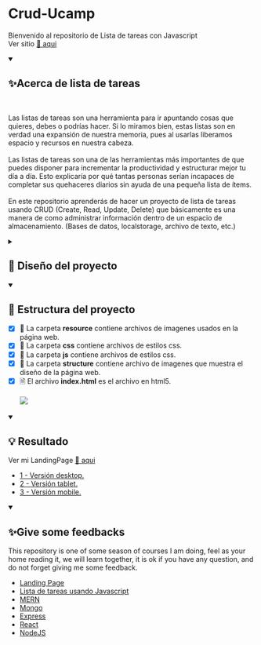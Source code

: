 # Crud-Ucamp
Bienvenido al repositorio de Lista de tareas con Javascript
<br>
Ver sitio <a href="#">🔗 aqui</a>

<details open="">
  <summary><h2>✨Acerca de lista de tareas</h2></summary>
  <br>
<p dir="auto">
    Las listas de tareas son una herramienta para ir apuntando cosas que quieres, debes o podrías hacer. Si lo miramos bien, estas listas son en verdad una expansión de nuestra memoria, pues al usarlas liberamos espacio y recursos en nuestra cabeza.
    <br><br>
    Las listas de tareas son una de las herramientas más importantes de que puedes disponer para incrementar la productividad y estructurar mejor tu día a día. Esto explicaría por qué tantas personas serían incapaces de completar sus quehaceres diarios sin ayuda de una pequeña lista de ítems.
    <br><br>
    En este repositorio aprenderás de hacer un proyecto de lista de tareas usando CRUD (Create, Read, Update, Delete) que básicamente es una manera de como administrar información dentro de un espacio de almacenamiento. (Bases de datos, localstorage, archivo de texto, etc.)
</p>
</details>


<details close="">
  <summary><h2>📁 Diseño del proyecto</h2></summary>
  <br>
<p dir="auto"> 
    <img src="#" />
</p>
</details>

<details open="">
  <summary><h2>🚀 Estructura del proyecto</h2></summary>
<p dir="auto"> 

- [x] 📁 La carpeta <b>resource</b> contiene archivos de imagenes usados en la página web.
  <br>
- [x] 📁 La carpeta <b>css</b> contiene archivos de estilos css.
  <br>
- [x] 📁 La carpeta <b>js</b> contiene archivos de estilos css.
  <br>
- [x] 📁 La carpeta <b>structure</b> contiene archivo de imagenes que muestra el diseño de la página web.
  <br>
- [x] 🗎  El archivo <b>index.html</b> es el archivo en html5.
  <br><br>
  <img src="#" />
            
</p>
</details>

<details open="">
  <summary><h2>💡 Resultado</h2></summary>
<p dir="auto"> 
  Ver mi LandingPage <a href="#">🔗 aqui</a>
  <br>
  <ul>
    <li><a href="#">1 - Versión desktop.</a></li>
    <li><a href="#">2 - Versión tablet.</a></li>
    <li><a href="#">3 - Versión mobile.</a></li>
  </ul>        
</p>
</details>


<details open="">
  <summary><h2>✨Give some feedbacks</h2></summary>
<p dir="auto">
  This repository is one of some season of courses I am doing, feel as your home reading it, we will learn together, it is ok if you have any question, and do not forget giving me some feedback.
  </br>
  <ul>
    <li><a href="https://github.com/EdwinCruz13/LandingPage/">Landing Page</a></li>
    <li><a href="https://github.com/EdwinCruz13/Ucamp-Crud/">Lista de tareas usando Javascript</a></li>
    <li><a href="https://github.com/EdwinCruz13/MERN">MERN</a></li>
    <li><a href="#">Mongo</a></li>
    <li><a href="#">Express</a></li>
    <li><a href="#">React</a></li>
    <li><a href="https://github.com/EdwinCruz13/NodeJS-Lesson">NodeJS</a></li>
  </ul>

</p>
</details>
